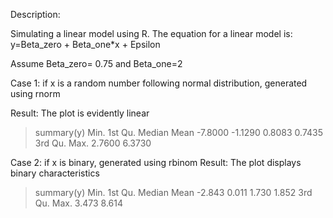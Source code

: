 Description:

Simulating a linear model using R. The equation for a linear model is:
y=Beta_zero + Beta_one*x + Epsilon

Assume Beta_zero= 0.75 and Beta_one=2

Case 1: if x is a random number following normal distribution, generated using rnorm 

Result: The plot is evidently linear

> summary(y)
   Min. 1st Qu.  Median    Mean 
-7.8000 -1.1290  0.8083  0.7435 
3rd Qu.    Max. 
 2.7600  6.3730 
 
Case 2: if x is binary, generated using rbinom 
Result: The plot displays  binary characteristics

>summary(y)
   Min. 1st Qu.  Median    Mean 
 -2.843   0.011   1.730   1.852 
3rd Qu.    Max. 
  3.473   8.614 

